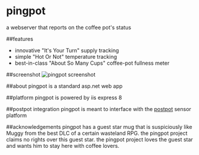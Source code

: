 pingpot
=======
a webserver that reports on the coffee pot's status

##features
* innovative "It's Your Turn" supply tracking
* simple "Hot Or Not" temperature tracking
* best-in-class "About So Many Cups" coffee-pot fullness meter

##screenshot
![pingpot screenshot](http://i.imgur.com/pGnqzO0.png)

##about
pingpot is a standard asp.net web app

##platform
pingpot is powered by iis express 8

##postpot integration
pingpot is meant to interface with the [postpot](https://github.com/lrogge/PostPot) sensor platform

##acknowledgements
pingpot has a guest star mug that is suspiciously like Muggy from the best DLC of a certain wasteland RPG. the pingpot project claims no rights over this guest star. the pingpot project loves the guest star and wants him to stay here with coffee lovers.
